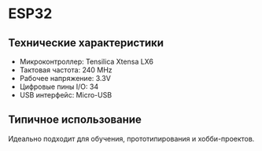 # ESP32

## Технические характеристики

- Микроконтроллер: Tensilica Xtensa LX6
- Тактовая частота: 240 MHz
- Рабочее напряжение: 3.3V
- Цифровые пины I/O: 34
- USB интерфейс: Micro-USB

## Типичное использование

Идеально подходит для обучения, прототипирования и хобби-проектов.
